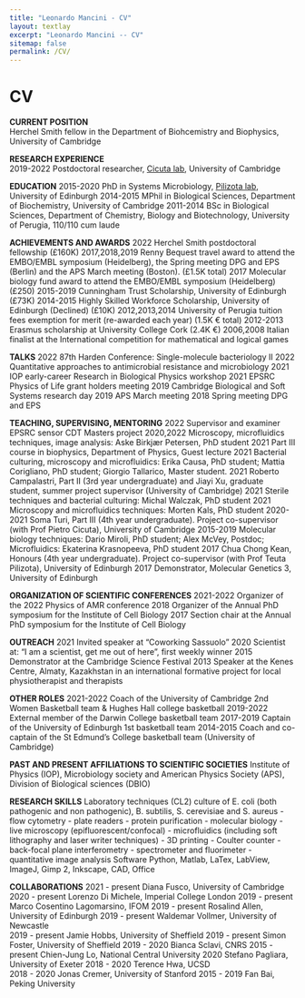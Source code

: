 ```yaml
---
title: "Leonardo Mancini - CV"
layout: textlay
excerpt: "Leonardo Mancini -- CV"
sitemap: false
permalink: /CV/
---
```


# CV

**CURRENT POSITION**  
Herchel Smith fellow in the Department of Biohcemistry and Biophysics, University of Cambridge

**RESEARCH EXPERIENCE**  
2019-2022       Postdoctoral researcher, [Cicuta lab](https://people.bss.phy.cam.ac.uk/~pc245/), University of Cambridge

**EDUCATION**
2015-2020       PhD in Systems Microbiology, [Pilizota lab](https://pilizotalab.bio.ed.ac.uk/), University of Edinburgh
2014-2015       MPhil in Biological Sciences, Department of Biochemistry, University of Cambridge
2011-2014       BSc in Biological Sciences, Department of Chemistry, Biology and Biotechnology, University of Perugia, 110/110 cum laude

**ACHIEVEMENTS AND AWARDS**
2022            Herchel Smith postdoctoral fellowship (£160K)
2017,2018,2019  Renny Bequest travel award to attend the EMBO/EMBL symposium (Heidelberg), the Spring
                meeting DPG and EPS (Berlin) and the APS March meeting (Boston). (£1.5K total)
2017            Molecular biology fund award to attend the EMBO/EMBL symposium (Heidelberg) (£250)
2015-2019       Cunningham Trust Scholarship, University of Edinburgh (£73K)
2014-2015       Highly Skilled Workforce Scholarship, University of Edinburgh (Declined) (£10K)
2012,2013,2014  University of Perugia tuition fees exemption for merit (re-awarded each year) (1.5K € total)
2012-2013       Erasmus scholarship at University College Cork (2.4K €)
2006,2008       Italian finalist at the International competition for mathematical and logical games

**TALKS**
2022            87th Harden Conference: Single-molecule bacteriology II
2022            Quantitative approaches to antimicrobial resistance and microbiology
2021            IOP early-career Research in Biological Physics workshop
2021            EPSRC Physics of Life grant holders meeting
2019            Cambridge Biological and Soft Systems research day
2019            APS March meeting
2018            Spring meeting DPG and EPS

**TEACHING, SUPERVISING, MENTORING**
2022            Supervisor and examiner EPSRC sensor CDT Masters project
2020,2022       Microscopy, microfluidics techniques, image analysis: Aske Birkjær Petersen, PhD student
2021            Part III course in biophysics, Department of Physics, Guest lecture
2021            Bacterial culturing, microscopy and microfluidics: Erika Causa, PhD student; Mattia Corigliano,
                PhD student; Giorgio Tallarico, Master student.
2021            Roberto Campalastri, Part II (3rd year undergraduate) and Jiayi Xu, graduate student,
                summer project supervisor (University of Cambridge)
2021            Sterile techniques and bacterial culturing: Michal Walczak, PhD student
2021            Microscopy and microfluidics techniques: Morten Kals, PhD student
2020-2021       Soma Turi, Part III (4th year undergraduate). Project co-supervisor (with Prof Pietro
                Cicuta), University of Cambridge
2015-2019       Molecular biology techniques: Dario Miroli, PhD student; Alex McVey, Postdoc;
                Microfluidics: Ekaterina Krasnopeeva, PhD student
2017            Chua Chong Kean, Honours (4th year undergraduate). Project co-supervisor (with Prof
                Teuta Pilizota), University of Edinburgh
2017            Demonstrator, Molecular Genetics 3, University of Edinburgh

**ORGANIZATION OF SCIENTIFIC CONFERENCES**
2021-2022       Organizer of the 2022 Physics of AMR conference
2018            Organizer of the Annual PhD symposium for the Institute of Cell Biology
2017            Section chair at the Annual PhD symposium for the Institute of Cell Biology

**OUTREACH**
2021            Invited speaker at “Coworking Sassuolo”
2020            Scientist at: “I am a scientist, get me out of here”, first weekly winner
2015            Demonstrator at the Cambridge Science Festival
2013            Speaker at the Kenes Centre, Almaty, Kazakhstan in an international formative
                project for local physiotherapist and therapists 

**OTHER ROLES**
2021-2022       Coach of the University of Cambridge 2nd Women Basketball team & Hughes Hall college basketball
2019-2022       External member of the Darwin College basketball team
2017-2019       Captain of the University of Edinburgh 1st basketball team
2014-2015       Coach and co-captain of the St Edmund’s College basketball team (University of Cambridge)

**PAST AND PRESENT AFFILIATIONS TO SCIENTIFIC SOCIETIES**
Institute of Physics (IOP), Microbiology society and American Physics Society (APS), Division of Biological sciences (DBIO)

**RESEARCH SKILLS**
Laboratory techniques (CL2) culture of E. coli (both pathogenic and non pathogenic), B. subtilis, S. cerevisiae and S.
aureus - flow cytometry - plate readers - protein purification - molecular biology - live microscopy
(epifluorescent/confocal) - microfluidics (including soft lithography and laser writer techniques) - 3D printing - Coulter
counter - back-focal plane interferometry - spectrometer and fluorimeter - quantitative image analysis
Software Python, Matlab, LaTex, LabView, ImageJ, Gimp 2, Inkscape, CAD, Office

**COLLABORATIONS**
2021 - present Diana Fusco, University of Cambridge
2020 - present Lorenzo Di Michele, Imperial College London 
2019 - present Marco Cosentino Lagomarsino, IFOM 
2019 - present Rosalind Allen, University of Edinburgh 
2019 - present Waldemar Vollmer, University of Newcastle  
2019 - present Jamie Hobbs, University of Sheffield 
2019 - present Simon Foster, University of Sheffield
2019 - 2020    Bianca Sclavi, CNRS 
2015 - present Chien-Jung Lo, National Central University 
2020           Stefano Pagliara, University of Exeter
2018 - 2020    Terence Hwa, UCSD  
2018 - 2020    Jonas Cremer, University of Stanford 
2015 - 2019    Fan Bai, Peking University 



